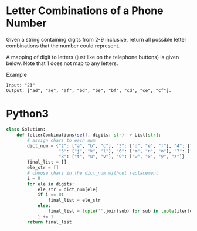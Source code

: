 # Letter Combinations of a Phone Number
Given a string containing digits from 2-9 inclusive, return all possible letter combinations that the number could represent.

A mapping of digit to letters (just like on the telephone buttons) is given below. Note that 1 does not map to any letters.

Example
```
Input: "23"
Output: ["ad", "ae", "af", "bd", "be", "bf", "cd", "ce", "cf"].
```

# Python3
```python
class Solution:
    def letterCombinations(self, digits: str) -> List[str]:
        # assign chars to each num
        dict_num = {"2": ["a", "b", "c"], "3": ["d", "e", "f"], "4": ["g", "h", "i"],
                    "5": ["j", "k", "l"], "6": ["m", "n", "o"], "7": ["p", "q", "r", "s"],
                    "8": ["t", "u", "v"], "9": ["w", "x", "y", "z"]}
        final_list = []
        ele_str = []
        # choose chars in the dict_num without replacement
        i = 0
        for ele in digits:
            ele_str = dict_num[ele]
            if i == 0:
                final_list = ele_str
            else:
                final_list = tuple(''.join(sub) for sub in tuple(itertools.product(final_list,ele_str)))
            i += 1
        return final_list
```